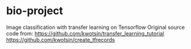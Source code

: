 # bio-project
Image classification with transfer learning on Tensorflow
Original source code from:
https://github.com/kwotsin/transfer_learning_tutorial
https://github.com/kwotsin/create_tfrecords
